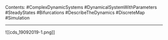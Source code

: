 Contents:
#ComplexDynamicSystems 
#DynamicalSystemWithParameters 
#SteadyStates 
#Bifurcations 
#DescribeTheDynamics 
#DiscreteMap 
#Simulation 

---

![[cds_19092019-1.png]]